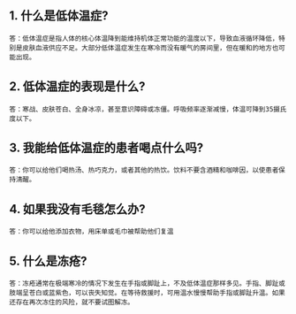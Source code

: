 ## 1. 什么是低体温症?

    答：低体温症是指人体的核心体温降到能维持机体正常功能的温度以下，导致血液循环降低，特别是皮肤血液供应不足。大部分低体温症发生在寒冷而没有暖气的房间里，但在暖和的地方也可能出现。

## 2. 低体温症的表现是什么?

    答：寒战、皮肤苍白、全身冰凉，甚至意识障碍或冻僵。呼吸频率逐渐减慢，体温可降到35摄氏度以下。

## 3. 我能给低体温症的患者喝点什么吗?

    答：你可以给他们喝热汤、热巧克力，或者其他的热饮。饮料不要含酒精和咖啡因，以使患者保持清醒。

## 4. 如果我没有毛毯怎么办?

    答：你可以给他添加衣物，用床单或毛巾被帮助他们复温

## 5. 什么是冻疮?

    答：冻疮通常在极端寒冷的情况下发生在手指或脚趾上，不及低体温症那样多见。手指、脚趾或肢端呈苍白或蓝紫色，可以丧失知觉。在等待救援时，可用温水慢慢帮助手指或脚趾升温。如果还存在再次冻住的风险，就不要试图解冻。